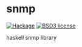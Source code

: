 # snmp

[![Hackage](https://img.shields.io/hackage/v/snmp.svg)](https://hackage.haskell.org/package/snmp)
[![BSD3 license](https://img.shields.io/badge/license-BSD3-blue.svg)](LICENSE)

haskell snmp library

